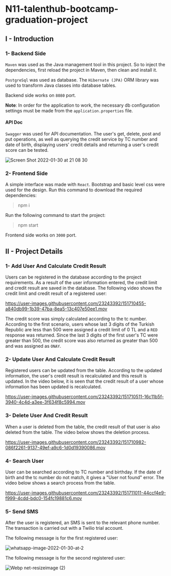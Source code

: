 # N11-talenthub-bootcamp-graduation-project

## I - Introduction

### 1- Backend Side

```Maven``` was used as the Java management tool in this project. So to inject the dependencies, 
first reload the project in Maven, then clean and install it.

```PostgreSql``` was used as database. The ```Hibernate (JPA)``` ORM library was used to transform Java classes 
into database tables.

Backend side works on ```8080``` port.

**Note**: In order for the application to work, the necessary db configuration settings must be made from the ```application.properties``` file.

#### API Doc

```Swagger``` was used for API documentation. The user's get, delete, post and put operations, as well as querying the credit 
service by TC number and date of birth, displaying users' credit details and returning a user's credit score can be tested.

![Screen Shot 2022-01-30 at 21 08 30](https://user-images.githubusercontent.com/23243392/151711778-be5ee035-91ae-4eee-ae6a-ffe22d750706.png)


### 2- Frontend Side

A simple interface was made with ```React```. Bootstrap and basic level css were used for the design. 
Run this command to download the required dependencies:

> npm i

Run the following command to start the project:

> npm start

Frontend side works on ```3000``` port.

## II - Project Details

### 1- Add User And Calculate Credit Result

Users can be registered in the database according to the project requirements. 
As a result of the user information entered, the credit limit and credit result 
are saved in the database. The following video shows the credit limit and credit 
result of a registered user:

https://user-images.githubusercontent.com/23243392/151710455-a840db99-1b39-47ba-8ea5-13c407e50ee1.mov


The credit score was simply calculated according to the tc number. According to the 
first scenario, users whose last 3 digits of the Turkish Republic are less than 500 
were assigned a credit limit of 0 TL and a ```RED``` response was returned. Since the last 
3 digits of the first user's TC were greater than 500, the credit score was also returned 
as greater than 500 and was assigned as ```ONAY```.

### 2- Update User And Calculate Credit Result

Registered users can be updated from the table. According to the updated information, 
the user's credit result is recalculated and this result is updated. In the video below, 
it is seen that the credit result of a user whose information has been updated is recalculated.


https://user-images.githubusercontent.com/23243392/151710511-16c11b5f-3940-4c4d-a3ee-3f634f8c5994.mov

### 3- Delete User And Credit Result

When a user is deleted from the table, the credit result of that user is also deleted from the table.
The video below shows the deletion process.


https://user-images.githubusercontent.com/23243392/151710982-086f2261-9137-49ef-a9c6-1d0d19390086.mov


### 4- Search User


User can be searched according to TC number and birthday. If the date of birth and the tc number do not match, 
it gives a "User not found" error. The video below shows a search process from the table.


https://user-images.githubusercontent.com/23243392/151711011-44ccf4e9-f999-4cdd-bdc0-154fc19881c6.mov

### 5- Send SMS

After the user is registered, an SMS is sent to the relevant phone number. The transaction is carried out with 
a Twilio trial account.

The following message is for the first registered user:

![whatsapp-image-2022-01-30-at-2](https://user-images.githubusercontent.com/23243392/151711284-0c360230-14f7-4209-89e5-48673bb01410.jpg)

The following message is for the second registered user:

![Webp net-resizeimage (2)](https://user-images.githubusercontent.com/23243392/151711409-9e86e4fc-f965-4e4d-9e65-8e415b1f1bd1.jpg)


